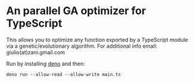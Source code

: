# An parallel GA optimizer for TypeScript

This allows you to optimize any function exported by a TypeScript module via a genetic/evolutionary algorithm.
For additional info email: giulio(at)zani.gmail.com

Run by installing [deno](https://deno.land/) and then:

```
deno run --allow-read --allow-write main.ts
```
